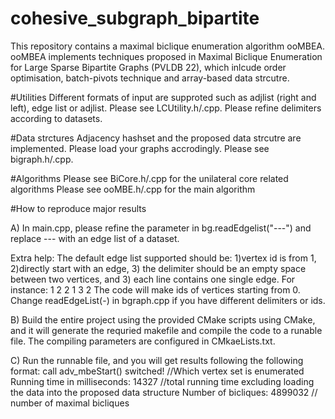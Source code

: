 # cohesive_subgraph_bipartite
This repository contains a maximal biclique enumeration algorithm ooMBEA. 
ooMBEA implements techniques proposed in Maximal Biclique Enumeration for Large Sparse Bipartite Graphs (PVLDB 22), 
which inlcude order optimisation, batch-pivots technique and array-based data strcutre. 


#Utilities
Different formats of input are supproted such as adjlist (right and left), edge list or adjlist. Please see LCUtility.h/.cpp.
Please refine delimiters according to datasets. 

#Data strctures
Adjacency hashset and the proposed data strcutre are implemented. Please load your graphs accrodingly.  Please see bigraph.h/.cpp.

#Algorithms
Please see BiCore.h/.cpp for the unilateral core related algorithms
Please see ooMBE.h/.cpp for the main algorithm

#How to reproduce major results

A) In main.cpp, please refine the parameter in bg.readEdgelist("---") and replace --- with an edge list of a dataset.

  Extra help:
    The default edge list supported should be: 1)vertex id is from 1, 2)directly start with an edge, 3) the delimiter should be an empty space between two vertices, and     3) each line contains one single edge. For instance: 1 2 2 1 3 2
    The code will make ids of vertices starting from 0.
    Change readEdgeList(-) in bgraph.cpp if you have different delimiters or ids.

B) Build the entire project using the provided CMake scripts using CMake, and it will generate the requried makefile and compile the code to a runable file. The compiling parameters are configured in CMkaeLists.txt.

C) Run the runnable file, and you will get results following the following format: 
call adv_mbeStart() 
switched!                            //Which vertex set is enumerated 
Running time in milliseconds: 14327  //total running time excluding loading the data into the proposed data structure 
Number of bicliques: 4899032         // number of maximal bicliques
